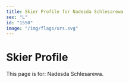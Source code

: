 ```yaml
---
title: Skier Profile for Nadesda Schlesarewa
sex: "L"
id: "1550"
image: "/img/flags/urs.svg" 
---
```


# Skier Profile

This page is for: Nadesda Schlesarewa.
    